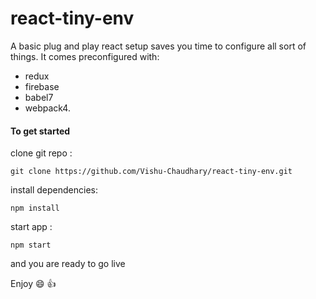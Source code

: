 # react-tiny-env

A basic plug and play react setup saves you time to configure all sort of things. 
It comes preconfigured with:
- redux
- firebase
- babel7 
- webpack4.

#### To get started

clone git repo : 

```
git clone https://github.com/Vishu-Chaudhary/react-tiny-env.git
```

install dependencies: 
```
npm install
```

start app :
```
npm start 
```
and you are ready to go live

Enjoy :smile: :+1:
